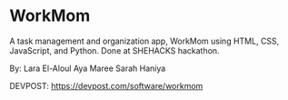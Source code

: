 # WorkMom
A task management and organization app, WorkMom using HTML, CSS, JavaScript, and Python. Done at SHEHACKS hackathon. 

By: 
Lara El-Aloul
Aya Maree
Sarah Haniya



DEVPOST:
https://devpost.com/software/workmom
